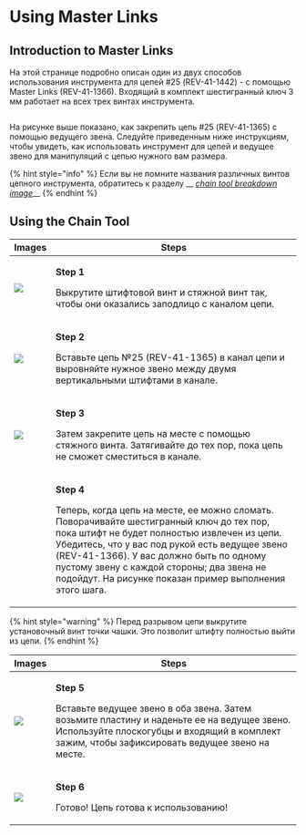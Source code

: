 # Using Master Links

## Introduction to Master Links  <a href="#introduction-to-master-links" id="introduction-to-master-links"></a>



На этой странице подробно описан один из двух способов использования инструмента для цепей #25 (REV-41-1442) - с помощью Master Links (REV-41-1366). Входящий в комплект шестигранный ключ 3 мм работает на всех трех винтах инструмента.

<figure><img src="https://2589213514-files.gitbook.io/~/files/v0/b/gitbook-legacy-files/o/assets%2F-M5yw0n8IneF5-9ybLjT%2F-M8MDKLtpP_Ff3pwYo-V%2F-M8MFtPU9khNTNqfgPR0%2Fimage.png?alt=media&#x26;token=8b40bdfd-d4e1-4158-a14f-2c54275fd102" alt=""><figcaption></figcaption></figure>

На рисунке выше показано, как закрепить цепь #25 (REV-41-1365) с помощью ведущего звена. Следуйте приведенным ниже инструкциям, чтобы увидеть, как использовать инструмент для цепей и ведущее звено для манипуляций с цепью нужного вам размера.

{% hint style="info" %}
Если вы не помните названия различных винтов цепного инструмента, обратитесь к разделу __ [_chain tool breakdown image_](broken-reference)__
{% endhint %}

## Using the Chain Tool

| Images                                                                                                                                                                                                                          | **Steps**                                                                                                                                                                                                                                                                                                                                                                            |
| ------------------------------------------------------------------------------------------------------------------------------------------------------------------------------------------------------------------------------- | ------------------------------------------------------------------------------------------------------------------------------------------------------------------------------------------------------------------------------------------------------------------------------------------------------------------------------------------------------------------------------------ |
| ![](https://2589213514-files.gitbook.io/\~/files/v0/b/gitbook-legacy-files/o/assets%2F15mm%2F-M8HeUvYNA-VVA3OyqfO%2F-M8HfLA46VMY0b4vqBGe%2F2.jpeg?generation=1590524995301089\&alt=media)                                       | <p><strong>Step 1</strong></p><p>Выкрутите штифтовой винт и стяжной винт так, чтобы они оказались заподлицо с каналом цепи.</p>                                                                                                                                                                                                                                                      |
| ![](https://2589213514-files.gitbook.io/\~/files/v0/b/gitbook-legacy-files/o/assets%2F15mm%2F-M8HeUvYNA-VVA3OyqfO%2F-M8HfLA5XmM-7eqN6koS%2F3.jpeg?generation=1590524995435609\&alt=media)                                       | <p><strong>Step 2</strong></p><p>Вставьте цепь №25 (REV-41-1365) в канал цепи и выровняйте нужное звено между двумя вертикальными штифтами в канале.</p>                                                                                                                                                                                                                             |
| ![](https://2589213514-files.gitbook.io/\~/files/v0/b/gitbook-legacy-files/o/assets%2F15mm%2F-M8HeUvYNA-VVA3OyqfO%2F-M8HfLA6wB29Dvzv5jqa%2F4.jpeg?generation=1590524995419578\&alt=media)                                       | <p><strong>Step 3</strong></p><p>Затем закрепите цепь на месте с помощью стяжного винта. Затягивайте до тех пор, пока цепь не сможет сместиться в канале.</p>                                                                                                                                                                                                                        |
| <img src="https://2589213514-files.gitbook.io/~/files/v0/b/gitbook-legacy-files/o/assets%2F15mm%2F-M8HeUvYNA-VVA3OyqfO%2F-M8HfLA7JR_BOytQTH6t%2F5.jpeg?generation=1590524995329447&#x26;alt=media" alt="" data-size="original"> | <p><strong>Step 4</strong></p><p>Теперь, когда цепь на месте, ее можно сломать. Поворачивайте шестигранный ключ до тех пор, пока штифт не будет полностью извлечен из цепи. Убедитесь, что у вас под рукой есть ведущее звено (REV-41-1366). У вас должно быть по одному пустому звену с каждой стороны; два звена не подойдут. На рисунке показан пример выполнения этого шага.</p> |

{% hint style="warning" %}
Перед разрывом цепи выкрутите установочный винт точки чашки. Это позволит штифту полностью выйти из цепи.
{% endhint %}

| Images                                                                                                                                                                                     | Steps                                                                                                                                                                                                                             |
| ------------------------------------------------------------------------------------------------------------------------------------------------------------------------------------------ | --------------------------------------------------------------------------------------------------------------------------------------------------------------------------------------------------------------------------------- |
| ![](https://2589213514-files.gitbook.io/\~/files/v0/b/gitbook-legacy-files/o/assets%2F15mm%2F-M8HeUvYNA-VVA3OyqfO%2F-M8HfLA8NxF5\_CHO0ov2%2F6.jpeg?generation=1590524995327823\&alt=media) | <p><strong>Step 5</strong></p><p>Вставьте ведущее звено в оба звена. Затем возьмите пластину и наденьте ее на ведущее звено. Используйте плоскогубцы и входящий в комплект зажим, чтобы зафиксировать ведущее звено на месте.</p> |
| ![](https://2589213514-files.gitbook.io/\~/files/v0/b/gitbook-legacy-files/o/assets%2F15mm%2F-M8HeUvYNA-VVA3OyqfO%2F-M8HfLA9avl9GM-lFvQ0%2F7.jpeg?generation=1590524995415853\&alt=media)  | <p><strong>Step 6</strong></p><p>Готово! Цепь готова к использованию!</p>                                                                                                                                                         |
